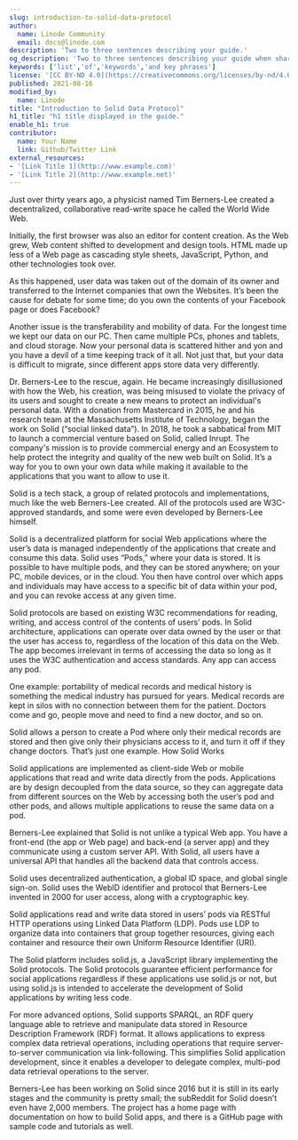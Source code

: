 ```yaml
---
slug: introduction-to-solid-data-protocol
author:
  name: Linode Community
  email: docs@linode.com
description: 'Two to three sentences describing your guide.'
og_description: 'Two to three sentences describing your guide when shared on social media.'
keywords: ['list','of','keywords','and key phrases']
license: '[CC BY-ND 4.0](https://creativecommons.org/licenses/by-nd/4.0)'
published: 2021-08-16
modified_by:
  name: Linode
title: "Introduction to Solid Data Protocol"
h1_title: "h1 title displayed in the guide."
enable_h1: true
contributor:
  name: Your Name
  link: Github/Twitter Link
external_resources:
- '[Link Title 1](http://www.example.com)'
- '[Link Title 2](http://www.example.net)'
---
```


Just over thirty years ago, a physicist named Tim Berners-Lee created a decentralized, collaborative read-write space he called the World Wide Web.

Initially, the first browser was also an editor for content creation. As the Web grew, Web content shifted to development and design tools. HTML made up less of a Web page as cascading style sheets, JavaScript, Python, and other technologies took over.

As this happened, user data was taken out of the domain of its owner and transferred to the Internet companies that own the Websites. It’s been the cause for debate for some time; do you own the contents of your Facebook page or does Facebook?

Another issue is the transferability and mobility of data. For the longest time we kept our data on our PC. Then came multiple PCs, phones and tablets, and cloud storage. Now your personal data is scattered hither and yon and you have a devil of a time keeping track of it all. Not just that, but your data is difficult to migrate, since different apps store data very differently.

Dr. Berners-Lee to the rescue, again. He became increasingly disillusioned with how the Web, his creation, was being misused to violate the privacy of its users and sought to create a new means to protect an individual's personal data. With a donation from Mastercard in 2015, he and his research team at the Massachusetts Institute of Technology, began the work on Solid (“social linked data”). In 2018, he took a sabbatical from MIT to launch a commercial venture based on Solid, called Inrupt. The company's mission is to provide commercial energy and an Ecosystem to help protect the integrity and quality of the new web built on Solid. It’s a way for you to own your own data while making it available to the applications that you want to allow to use it.

Solid is a tech stack, a group of related protocols and implementations, much like the web Berners-Lee created. All of the protocols used are W3C-approved standards, and some were even developed by Berners-Lee himself.

Solid is a decentralized platform for social Web applications where the user’s data is managed independently of the applications that create and consume this data. Solid uses “Pods,” where your data is stored. It is possible to have multiple pods, and they can be stored anywhere; on your PC, mobile devices, or in the cloud. You then have control over which apps and individuals may have access to a specific bit of data within your pod, and you can revoke access at any given time.

Solid protocols are based on existing W3C recommendations for reading, writing, and access control of the contents of users’ pods. In Solid architecture, applications can operate over data owned by the user or that the user has access to, regardless of the location of this data on the Web. The app becomes irrelevant in terms of accessing the data so long as it uses the W3C authentication and access standards. Any app can access any pod.

One example: portability of medical records and medical history is something the medical industry has pursued for years. Medical records are kept in silos with no connection between them for the patient. Doctors come and go, people move and need to find a new doctor, and so on.

Solid allows a person to create a Pod where only their medical records are stored and then give only their physicians access to it, and turn it off if they change doctors. That’s just one example.
How Solid Works

Solid applications are implemented as client-side Web or mobile applications that read and write data directly from the pods. Applications are by design decoupled from the data source, so they can aggregate data from different sources on the Web by accessing both the user’s pod and other pods, and allows multiple applications to reuse the same data on a pod.

Berners-Lee explained that Solid is not unlike a typical Web app. You have a front-end (the app or Web page) and back-end (a server app) and they communicate using a custom server API. With Solid, all users have a universal API that handles all the backend data that controls access.

Solid uses decentralized authentication, a global ID space, and global single sign-on. Solid uses the WebID identifier and protocol that Berners-Lee invented in 2000 for user access, along with a cryptographic key.

Solid applications read and write data stored in users’ pods via RESTful HTTP operations using Linked Data Platform (LDP). Pods use LDP to organize data into containers that group together resources, giving each container and resource their own Uniform Resource Identifier (URI).

The Solid platform includes solid.js, a JavaScript library implementing the Solid protocols. The Solid protocols guarantee efficient performance for social applications regardless if these applications use solid.js or not, but using solid.js is intended to accelerate the development of Solid applications by writing less code.

For more advanced options, Solid supports SPARQL, an RDF query language able to retrieve and manipulate data stored in Resource Description Framework (RDF) format. It allows applications to express complex data retrieval operations, including operations that require server-to-server communication via link-following. This simplifies Solid application development, since it enables a developer to delegate complex, multi-pod data retrieval operations to the server.


Berners-Lee has been working on Solid since 2016 but it is still in its early stages and the community is pretty small; the subReddit for Solid doesn’t even have 2,000 members. The project has a home page with documentation on how to build Solid apps, and there is a GitHub page with sample code and tutorials as well.



